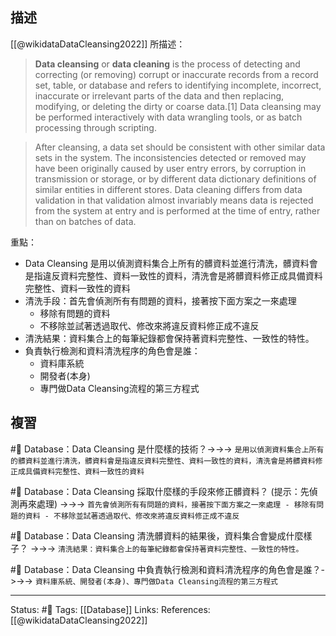 ## 描述
[[@wikidataDataCleansing2022]] 所描述：
> **Data cleansing** or **data cleaning** is the process of detecting and correcting (or removing) corrupt or inaccurate records from a record set, table, or database and refers to identifying incomplete, incorrect, inaccurate or irrelevant parts of the data and then replacing, modifying, or deleting the dirty or coarse data.[1] Data cleansing may be performed interactively with data wrangling tools, or as batch processing through scripting.

> After cleansing, a data set should be consistent with other similar data sets in the system. The inconsistencies detected or removed may have been originally caused by user entry errors, by corruption in transmission or storage, or by different data dictionary definitions of similar entities in different stores. Data cleaning differs from data validation in that validation almost invariably means data is rejected from the system at entry and is performed at the time of entry, rather than on batches of data.

重點：
- Data Cleansing 是用以偵測資料集合上所有的髒資料並進行清洗，髒資料會是指違反資料完整性、資料一致性的資料，清洗會是將髒資料修正成具備資料完整性、資料一致性的資料
- 清洗手段：首先會偵測所有有問題的資料，接著按下面方案之一來處理
	- 移除有問題的資料
	- 不移除並試著透過取代、修改來將違反資料修正成不違反
- 清洗結果：資料集合上的每筆紀錄都會保持著資料完整性、一致性的特性。
- 負責執行檢測和資料清洗程序的角色會是誰：
	- 資料庫系統
	- 開發者(本身)
	- 專門做Data Cleansing流程的第三方程式

## 複習
#🧠 Database：Data Cleansing 是什麼樣的技術？->->-> `是用以偵測資料集合上所有的髒資料並進行清洗，髒資料會是指違反資料完整性、資料一致性的資料，清洗會是將髒資料修正成具備資料完整性、資料一致性的資料`
<!--SR:!2024-09-29,503,250-->


#🧠 Database：Data Cleansing 採取什麼樣的手段來修正髒資料？ (提示：先偵測再來處理) ->->-> `首先會偵測所有有問題的資料，接著按下面方案之一來處理 - 移除有問題的資料 - 不移除並試著透過取代、修改來將違反資料修正成不違反`
<!--SR:!2023-09-28,213,230-->

#🧠 Database：Data Cleansing 清洗髒資料的結果後，資料集合會變成什麼樣子？ ->->-> `清洗結果：資料集合上的每筆紀錄都會保持著資料完整性、一致性的特性。`
<!--SR:!2024-09-21,499,250-->


#🧠 Database：Data Cleansing 中負責執行檢測和資料清洗程序的角色會是誰？->->-> `資料庫系統、開發者(本身)、專門做Data Cleansing流程的第三方程式`
<!--SR:!2023-09-12,145,210-->

---
Status: #🌱 
Tags:
[[Database]]
Links:
References:
[[@wikidataDataCleansing2022]]